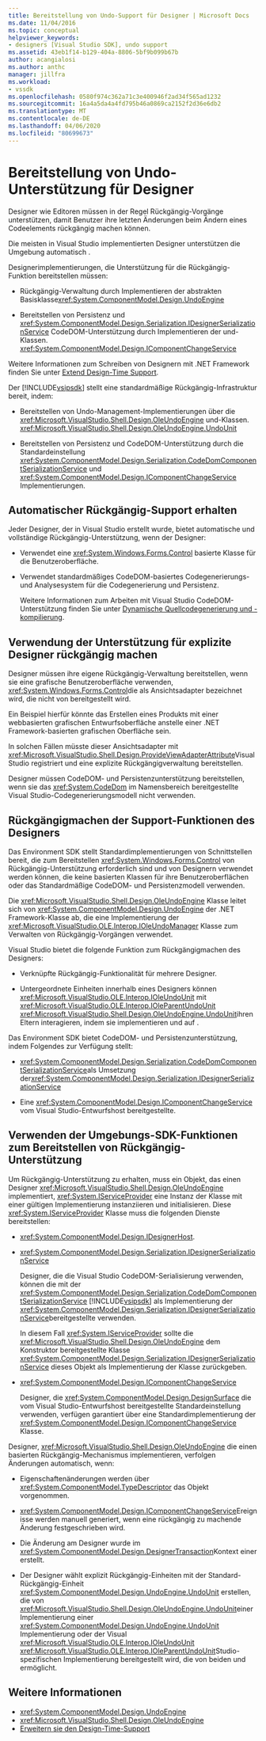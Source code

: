 ```yaml
---
title: Bereitstellung von Undo-Support für Designer | Microsoft Docs
ms.date: 11/04/2016
ms.topic: conceptual
helpviewer_keywords:
- designers [Visual Studio SDK], undo support
ms.assetid: 43eb1f14-b129-404a-8806-5bf9b099b67b
author: acangialosi
ms.author: anthc
manager: jillfra
ms.workload:
- vssdk
ms.openlocfilehash: 0580f974c362a71c3e400946f2ad34f565ad1232
ms.sourcegitcommit: 16a4a5da4a4fd795b46a0869ca2152f2d36e6db2
ms.translationtype: MT
ms.contentlocale: de-DE
ms.lasthandoff: 04/06/2020
ms.locfileid: "80699673"
---
```

# <a name="supply-undo-support-to-designers"></a>Bereitstellung von Undo-Unterstützung für Designer

Designer wie Editoren müssen in der Regel Rückgängig-Vorgänge unterstützen, damit Benutzer ihre letzten Änderungen beim Ändern eines Codeelements rückgängig machen können.

Die meisten in Visual Studio implementierten Designer unterstützen die Umgebung automatisch .

Designerimplementierungen, die Unterstützung für die Rückgängig-Funktion bereitstellen müssen:

- Rückgängig-Verwaltung durch Implementieren der abstrakten Basisklasse<xref:System.ComponentModel.Design.UndoEngine>

- Bereitstellen von Persistenz und <xref:System.ComponentModel.Design.Serialization.IDesignerSerializationService> CodeDOM-Unterstützung durch Implementieren der und-Klassen. <xref:System.ComponentModel.Design.IComponentChangeService>

Weitere Informationen zum Schreiben von Designern mit .NET Framework finden Sie unter [Extend Design-Time Support](/previous-versions/37899azc(v=vs.140)).

Der [!INCLUDE[vsipsdk](../extensibility/includes/vsipsdk_md.md)] stellt eine standardmäßige Rückgängig-Infrastruktur bereit, indem:

- Bereitstellen von Undo-Management-Implementierungen über die <xref:Microsoft.VisualStudio.Shell.Design.OleUndoEngine> und-Klassen. <xref:Microsoft.VisualStudio.Shell.Design.OleUndoEngine.UndoUnit>

- Bereitstellen von Persistenz und CodeDOM-Unterstützung durch die Standardeinstellung <xref:System.ComponentModel.Design.Serialization.CodeDomComponentSerializationService> und <xref:System.ComponentModel.Design.IComponentChangeService> Implementierungen.

## <a name="obtain-undo-support-automatically"></a>Automatischer Rückgängig-Support erhalten

Jeder Designer, der in Visual Studio erstellt wurde, bietet automatische und vollständige Rückgängig-Unterstützung, wenn der Designer:

- Verwendet eine <xref:System.Windows.Forms.Control> basierte Klasse für die Benutzeroberfläche.

- Verwendet standardmäßiges CodeDOM-basiertes Codegenerierungs- und Analysesystem für die Codegenerierung und Persistenz.

   Weitere Informationen zum Arbeiten mit Visual Studio CodeDOM-Unterstützung finden Sie unter [Dynamische Quellcodegenerierung und -kompilierung](/dotnet/framework/reflection-and-codedom/dynamic-source-code-generation-and-compilation).

## <a name="when-to-use-explicit-designer-undo-support"></a>Verwendung der Unterstützung für explizite Designer rückgängig machen
 Designer müssen ihre eigene Rückgängig-Verwaltung bereitstellen, wenn sie eine grafische Benutzeroberfläche verwenden, <xref:System.Windows.Forms.Control>die als Ansichtsadapter bezeichnet wird, die nicht von bereitgestellt wird.

 Ein Beispiel hierfür könnte das Erstellen eines Produkts mit einer webbasierten grafischen Entwurfsoberfläche anstelle einer .NET Framework-basierten grafischen Oberfläche sein.

 In solchen Fällen müsste dieser Ansichtsadapter mit <xref:Microsoft.VisualStudio.Shell.Design.ProvideViewAdapterAttribute>Visual Studio registriert und eine explizite Rückgängigverwaltung bereitstellen.

 Designer müssen CodeDOM- und Persistenzunterstützung bereitstellen, wenn sie das <xref:System.CodeDom> im Namensbereich bereitgestellte Visual Studio-Codegenerierungsmodell nicht verwenden.

## <a name="undo-support-features-of-the-designer"></a>Rückgängigmachen der Support-Funktionen des Designers
 Das Environment SDK stellt Standardimplementierungen von Schnittstellen bereit, die zum Bereitstellen <xref:System.Windows.Forms.Control> von Rückgängig-Unterstützung erforderlich sind und von Designern verwendet werden können, die keine basierten Klassen für ihre Benutzeroberflächen oder das Standardmäßige CodeDOM- und Persistenzmodell verwenden.

 Die <xref:Microsoft.VisualStudio.Shell.Design.OleUndoEngine> Klasse leitet sich von <xref:System.ComponentModel.Design.UndoEngine> der .NET Framework-Klasse ab, die eine Implementierung der <xref:Microsoft.VisualStudio.OLE.Interop.IOleUndoManager> Klasse zum Verwalten von Rückgängig-Vorgängen verwendet.

 Visual Studio bietet die folgende Funktion zum Rückgängigmachen des Designers:

- Verknüpfte Rückgängig-Funktionalität für mehrere Designer.

- Untergeordnete Einheiten innerhalb eines Designers können <xref:Microsoft.VisualStudio.OLE.Interop.IOleUndoUnit> mit <xref:Microsoft.VisualStudio.OLE.Interop.IOleParentUndoUnit> <xref:Microsoft.VisualStudio.Shell.Design.OleUndoEngine.UndoUnit>ihren Eltern interagieren, indem sie implementieren und auf .

Das Environment SDK bietet CodeDOM- und Persistenzunterstützung, indem Folgendes zur Verfügung stellt:

- <xref:System.ComponentModel.Design.Serialization.CodeDomComponentSerializationService>als Umsetzung der<xref:System.ComponentModel.Design.Serialization.IDesignerSerializationService>

- Eine <xref:System.ComponentModel.Design.IComponentChangeService> vom Visual Studio-Entwurfshost bereitgestellte.

## <a name="use-the-environment-sdk-features-to-supply-undo-support"></a>Verwenden der Umgebungs-SDK-Funktionen zum Bereitstellen von Rückgängig-Unterstützung

Um Rückgängig-Unterstützung zu erhalten, muss ein Objekt, das einen Designer <xref:Microsoft.VisualStudio.Shell.Design.OleUndoEngine> implementiert, <xref:System.IServiceProvider> eine Instanz der Klasse mit einer gültigen Implementierung instanziieren und initialisieren. Diese <xref:System.IServiceProvider> Klasse muss die folgenden Dienste bereitstellen:

- <xref:System.ComponentModel.Design.IDesignerHost>.

- <xref:System.ComponentModel.Design.Serialization.IDesignerSerializationService>

   Designer, die die Visual Studio CodeDOM-Serialisierung verwenden, können die mit der <xref:System.ComponentModel.Design.Serialization.CodeDomComponentSerializationService> [!INCLUDE[vsipsdk](../extensibility/includes/vsipsdk_md.md)] als Implementierung der <xref:System.ComponentModel.Design.Serialization.IDesignerSerializationService>bereitgestellte verwenden.

   In diesem Fall <xref:System.IServiceProvider> sollte die <xref:Microsoft.VisualStudio.Shell.Design.OleUndoEngine> dem Konstruktor bereitgestellte Klasse <xref:System.ComponentModel.Design.Serialization.IDesignerSerializationService> dieses Objekt als Implementierung der Klasse zurückgeben.

- <xref:System.ComponentModel.Design.IComponentChangeService>

   Designer, die <xref:System.ComponentModel.Design.DesignSurface> die vom Visual Studio-Entwurfshost bereitgestellte Standardeinstellung verwenden, verfügen garantiert über eine Standardimplementierung der <xref:System.ComponentModel.Design.IComponentChangeService> Klasse.

Designer, <xref:Microsoft.VisualStudio.Shell.Design.OleUndoEngine> die einen basierten Rückgängig-Mechanismus implementieren, verfolgen Änderungen automatisch, wenn:

- Eigenschaftenänderungen werden über <xref:System.ComponentModel.TypeDescriptor> das Objekt vorgenommen.

- <xref:System.ComponentModel.Design.IComponentChangeService>Ereignisse werden manuell generiert, wenn eine rückgängig zu machende Änderung festgeschrieben wird.

- Die Änderung am Designer wurde im <xref:System.ComponentModel.Design.DesignerTransaction>Kontext einer erstellt.

- Der Designer wählt explizit Rückgängig-Einheiten mit der Standard-Rückgängig-Einheit <xref:System.ComponentModel.Design.UndoEngine.UndoUnit> erstellen, die von <xref:Microsoft.VisualStudio.Shell.Design.OleUndoEngine.UndoUnit>einer Implementierung einer <xref:System.ComponentModel.Design.UndoEngine.UndoUnit> Implementierung oder der Visual <xref:Microsoft.VisualStudio.OLE.Interop.IOleUndoUnit> <xref:Microsoft.VisualStudio.OLE.Interop.IOleParentUndoUnit>Studio-spezifischen Implementierung bereitgestellt wird, die von beiden und ermöglicht.

## <a name="see-also"></a>Weitere Informationen

- <xref:System.ComponentModel.Design.UndoEngine>
- <xref:Microsoft.VisualStudio.Shell.Design.OleUndoEngine>
- [Erweitern sie den Design-Time-Support](/previous-versions/37899azc(v=vs.140))
